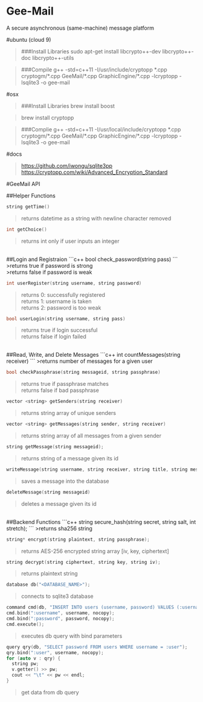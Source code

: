 # Gee-Mail
A secure asynchronous (same-machine) message platform


#ubuntu (cloud 9)
>###Install Libraries
>sudo apt-get install libcrypto++-dev libcrypto++-doc libcrypto++-utils<br >

>###Compile
>g++ -std=c++11 -I/usr/include/cryptopp \*.cpp cryptogm/\*.cpp GeeMail/\*.cpp GraphicEngine/\*.cpp -lcryptopp -lsqlite3 -o gee-mail

#osx
>###Install Libraries
>brew install boost

>brew install cryptopp

>###Complie
>g++ -std=c++11 -I/usr/local/include/cryptopp \*.cpp cryptogm/\*.cpp GeeMail/\*.cpp GraphicEngine/\*.cpp -lcryptopp -lsqlite3 -o gee-mail

#docs
>https://github.com/iwongu/sqlite3pp<br />
>https://cryptopp.com/wiki/Advanced_Encryption_Standard

#GeeMail API

##Helper Functions
```c++
string getTime()
```
>returns datetime as a string with newline character removed

```c++
int getChoice()
```
>returns int only if user inputs an integer

<br />
##Login and Registraion
```c++
bool check_password(string pass)
```
>returns true if password is strong<br />
>returns false if password is weak

```c++
int userRegister(string username, string password)
```
>returns 0: successfully registered<br />
>returns 1: username is taken<br />
>returns 2: password is too weak<br />

```c++
bool userLogin(string username, string pass)
```
>returns true if login successful<br />
>returns false if login failed

<br />
##Read, Write, and Delete Messages
```c++
int countMessages(string receiver)
```
>returns number of messages for a given user

```c++
bool checkPassphrase(string messageid, string passphrase)
```
>returns true if passphrase matches<br />
>returns false if bad passphrase

```c++
vector <string> getSenders(string receiver)
```
>returns string array of unique senders

```c++
vector <string> getMessages(string sender, string receiver)
```
>returns string array of all messages from a given sender

```c++
string getMessage(string messageid);
```
>returns string of a message given its id

```c++
writeMessage(string username, string receiver, string title, string message, string writetime, string readtime, string passphrase);
```
>saves a message into the database

```c++
deleteMessage(string messageid)
```
>deletes a message given its id

<br />
##Backend Functions
```c++
string secure_hash(string secret, string salt, int stretch);
```
>returns sha256 string

```c++
string* encrypt(string plaintext, string passphrase);
```
>returns AES-256 encrypted string array [iv, key, ciphertext]

```c++
string decrypt(string ciphertext, string key, string iv);
```
>returns plaintext string

```c++
database db("<DATABASE_NAME>");
```
>connects to sqlite3 database

```c++
command cmd(db, "INSERT INTO users (username, password) VALUES (:username, :password)");
cmd.bind(":username", username, nocopy);
cmd.bind(":password", password, nocopy);
cmd.execute();
```
>executes db query with bind parameters

```c++
query qry(db, "SELECT password FROM users WHERE username = :user");
qry.bind(":user", username, nocopy);
for (auto v : qry) {
  string pw;
  v.getter() >> pw;
  cout << "\t" << pw << endl;  
}
```
>get data from db query
